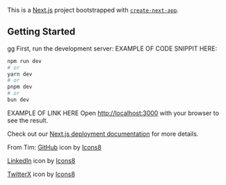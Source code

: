 This is a [Next.js](https://nextjs.org/) project bootstrapped with [`create-next-app`](https://github.com/vercel/next.js/tree/canary/packages/create-next-app).

## Getting Started
gg
First, run the development server:
EXAMPLE OF CODE SNIPPIT HERE:
```bash
npm run dev
# or
yarn dev
# or
pnpm dev
# or
bun dev
```
EXAMPLE OF LINK HERE
Open [http://localhost:3000](http://localhost:3000) with your browser to see the result.



Check out our [Next.js deployment documentation](https://nextjs.org/docs/deployment) for more details.





From Tim:
<a target="_blank" href="https://icons8.com/icon/62856/github">GitHub</a> icon by <a target="_blank" href="https://icons8.com">Icons8</a>

<a target="_blank" href="https://icons8.com/icon/8808/linkedin">LinkedIn</a> icon by <a target="_blank" href="https://icons8.com">Icons8</a>

<a target="_blank" href="https://icons8.com/icon/A4DsujzAX4rw/twitterx">TwitterX</a> icon by <a target="_blank" href="https://icons8.com">Icons8</a>

